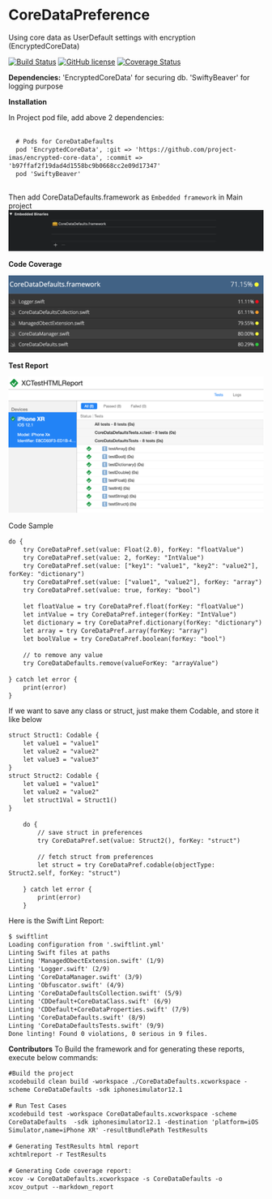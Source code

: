 # CoreDataPreference
Using core data as UserDefault settings with encryption (EncryptedCoreData)

[![Build Status](https://travis-ci.org/ankitthakur/CoreDataPreference.svg?branch=master)](https://travis-ci.org/ankitthakur/CoreDataPreference)
[![GitHub license](https://img.shields.io/badge/License-MIT-yellow.svg)](https://github.com/ankitthakur/CoreDataPreference/LICENSE.txt?branch=master)
[![Coverage Status](https://coveralls.io/repos/realm/SwiftCov/badge.svg)](https://codecov.io/github/ankitthakur/CoreDataPreference)


**Dependencies:**
'EncryptedCoreData' for securing db.
'SwiftyBeaver' for logging purpose

**Installation**

In Project pod file, add above 2 dependencies:

```

  # Pods for CoreDataDefaults
  pod 'EncryptedCoreData', :git => 'https://github.com/project-imas/encrypted-core-data', :commit => 'b97ffaf2f19dad4d1558bc9b0668cc2e09d17347'
  pod 'SwiftyBeaver'
  
```

Then add CoreDataDefaults.framework as `Embedded framework` in Main project
![Embedded framework](https://github.com/ankitthakur/CoreDataPreference/blob/master/embedded_binary.png)

**Code Coverage**

![Code Coverage](https://github.com/ankitthakur/CoreDataPreference/blob/master/code_coverage_report.png)

**Test Report**

![Code Coverage](https://github.com/ankitthakur/CoreDataPreference/blob/master/test_report.png)

Code Sample

    do {
        try CoreDataPref.set(value: Float(2.0), forKey: "floatValue")
        try CoreDataPref.set(value: 2, forKey: "IntValue")
        try CoreDataPref.set(value: ["key1": "value1", "key2": "value2"], forKey: "dictionary")
        try CoreDataPref.set(value: ["value1", "value2"], forKey: "array")
        try CoreDataPref.set(value: true, forKey: "bool")
            
        let floatValue = try CoreDataPref.float(forKey: "floatValue")
        let intValue = try CoreDataPref.integer(forKey: "IntValue")
        let dictionary = try CoreDataPref.dictionary(forKey: "dictionary")
        let array = try CoreDataPref.array(forKey: "array")
        let boolValue = try CoreDataPref.boolean(forKey: "bool")
        
        // to remove any value
        try CoreDataDefaults.remove(valueForKey: "arrayValue")        

    } catch let error {
        print(error)
    }
    
If we want to save any class or struct, just make them Codable, and store it like below
    
    struct Struct1: Codable {
        let value1 = "value1"
        let value2 = "value2"
        let value3 = "value3"
    }
    struct Struct2: Codable {
        let value1 = "value1"
        let value2 = "value2"
        let struct1Val = Struct1()
    }

        do {
            // save struct in preferences
            try CoreDataPref.set(value: Struct2(), forKey: "struct")
            
            // fetch struct from preferences
            let struct = try CoreDataPref.codable(objectType: Struct2.self, forKey: "struct")
            
        } catch let error {
            print(error)
        }


Here is the Swift Lint Report:

    $ swiftlint
    Loading configuration from '.swiftlint.yml'
    Linting Swift files at paths
    Linting 'ManagedObectExtension.swift' (1/9)
    Linting 'Logger.swift' (2/9)
    Linting 'CoreDataManager.swift' (3/9)
    Linting 'Obfuscator.swift' (4/9)
    Linting 'CoreDataDefaultsCollection.swift' (5/9)
    Linting 'CDDefault+CoreDataClass.swift' (6/9)
    Linting 'CDDefault+CoreDataProperties.swift' (7/9)
    Linting 'CoreDataDefaults.swift' (8/9)
    Linting 'CoreDataDefaultsTests.swift' (9/9)
    Done linting! Found 0 violations, 0 serious in 9 files.

**Contributors**
To Build the framework and for generating these reports, execute below commands:
```
#Build the project
xcodebuild clean build -workspace ./CoreDataDefaults.xcworkspace -scheme CoreDataDefaults -sdk iphonesimulator12.1

# Run Test Cases
xcodebuild test -workspace CoreDataDefaults.xcworkspace -scheme CoreDataDefaults  -sdk iphonesimulator12.1 -destination 'platform=iOS Simulator,name=iPhone XR' -resultBundlePath TestResults

# Generating TestResults html report
xchtmlreport -r TestResults

# Generating Code coverage report:
xcov -w CoreDataDefaults.xcworkspace -s CoreDataDefaults -o xcov_output --markdown_report

```
